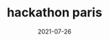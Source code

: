 ---
title: hackathon paris
tag: Formation
categories: Evènements
coverImage: /images/Blog/article.png
date: 2021-07-26
heure: 08h 30
localisation: ""
---